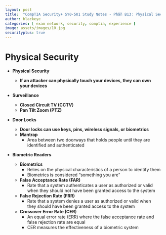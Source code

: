 ```yaml
---
layout: post
title:  "CompTIA Security+ SY0-501 Study Notes - Phần B13: Physical Security"
author: blackeye
categories: [ exam network, security, comptia, experience ]
image: assets/images/10.jpg
securityplus: true
---
```


# Physical Security
* **Physical Security**
    * **If an attacker can physically touch your devices, they can own your devices**

* **Surveillance**
    * **Closed Circuit TV (CCTV)**
    * **Pan Tilt Zoom (PTZ)**

* **Door Locks**
    * **Door locks can use keys, pins, wireless signals, or biometrics**
    * **Mantrap**
        * Area between two doorways that holds people until they are identified and authenticated

* **Biometric Readers**
    * **Biometrics**
        * Relies on the physical characteristics of a person to identify them
        * Biometrics is considered “something you are”
    * **False Acceptance Rate (FAR)**
        * Rate that a system authenticates a user as authorized or valid when they should not have been granted access to the system
    * **False Rejection Rate (FRR)**
        * Rate that a system denies a user as authorized or valid when they should have been granted access to the system
    * **Crossover Error Rate (CER)**
        * An equal error rate (ERR) where the false acceptance rate and false rejection rate are equal
        * CER measures the effectiveness of a biometric system